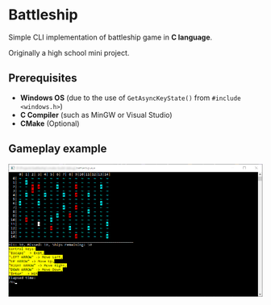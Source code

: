 # Battleship

Simple CLI implementation of battleship game in **C language**.

Originally a high school mini project.

## Prerequisites

- **Windows OS** (due to the use of `GetAsyncKeyState()` from `#include <windows.h>`)
- **C Compiler** (such as MinGW or Visual Studio)
- **CMake** (Optional)

## Gameplay example

![Gameplay](battleship_gameplay.png)